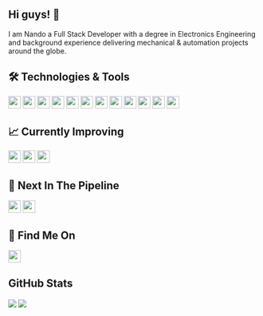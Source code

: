 ## Hi guys! 👋

I am Nando a Full Stack Developer with a degree in Electronics Engineering and background experience delivering mechanical & automation projects around the globe.

## 🛠 Technologies & Tools

<img src="https://img.shields.io/badge/JavaScript-222d2d?logo=javascript&logoColor=F7DF1E&logoWidth=15&style=plastic" height="25"/> <img src="https://img.shields.io/badge/TypeScript-222d2d?logo=TypeScript&logoColor=3178C6&logoWidth=15&style=plastic" height="25"/> <img src="https://img.shields.io/badge/React-222d2d?logo=React&logoColor=61DAFB&logoWidth=15&style=plastic" height="25"/> <img src="https://img.shields.io/badge/Redux-222d2d?logo=Redux&logoColor=764ABC&logoWidth=15&style=plastic" height="25"/> <img src="https://img.shields.io/badge/Node.js-222d2d?logo=Node.js&logoColor=339933&logoWidth=15&style=plastic" height="25"/> <img src="https://img.shields.io/badge/Express-222d2d?logo=Express&logoColor=FFFFFF&logoWidth=15&style=plastic" height="25"/> <img src="https://img.shields.io/badge/MongoDB-222d2d?logo=MongoDB&logoColor=47A248&logoWidth=15&style=plastic" height="25"/> <img src="https://img.shields.io/badge/HTML5-222d2d?logo=HTML5&logoColor=E34F26&logoWidth=15&style=plastic" height="25"/> <img src="https://img.shields.io/badge/CSS3-222d2d?logo=CSS3&logoColor=1572B6&logoWidth=15&style=plastic" height="25"/> <img src="https://img.shields.io/badge/Git-222d2d?logo=Git&logoColor=F05032&logoWidth=15&style=plastic" height="25"/> <img src="https://img.shields.io/badge/Bootstrap-222d2d?logo=Bootstrap&logoColor=7952B3&logoWidth=15&style=plastic" height="25"/> <img src="https://img.shields.io/badge/npm-222d2d?logo=npm&logoColor=CB3837&logoWidth=15&style=plastic" height="25"/>

## 📈 Currently Improving

<img src="https://img.shields.io/badge/Socket.io-222d2d?logo=Socket.io&logoColor=FFFFFF&logoWidth=15&style=plastic" height="25"/> <img src="https://img.shields.io/badge/Jest-222d2d?logo=Jest&logoColor=C21325&logoWidth=15&style=plastic" height="25"/> <img src="https://img.shields.io/badge/PostgreSQL-222d2d?logo=PostgreSQL&logoColor=4169E1&logoWidth=15&style=plastic" height="25"/>

## 📝 Next In The Pipeline

<img src="https://img.shields.io/badge/Next.js-222d2d?logo=Next.js&logoColor=FFFFFF&logoWidth=15&style=plastic" height="25"/> <img src="https://img.shields.io/badge/Vue.js-222d2d?logo=Vue.js&logoColor=4FC08D&logoWidth=15&style=plastic" height="25"/>

## 🔎 Find Me On

[<img src="https://img.shields.io/badge/LinkedIn-222d2d?logo=LinkedIn&logoColor=0A66C2&logoWidth=15&style=plastic" height="25"/>](https://www.linkedin.com/in/hernando-crespo-30bb40164)

## GitHub Stats

<img align="center" src="https://github-readme-stats.vercel.app/api/top-langs/?username=Nando-C&hide=Shell,CSS&show_icons=true&theme=tokyonight" /> <img align="center" src="https://github-readme-stats.vercel.app/api?username=Nando-C&show_icons=true&theme=tokyonight" />

<!--
**Nando-C/Nando-C** is a ✨ _special_ ✨ repository because its `README.md` (this file) appears on your GitHub profile.

Here are some ideas to get you started:

- 🔭 I’m currently working on ...
- 🌱 I’m currently learning ...
- 👯 I’m looking to collaborate on ...
- 🤔 I’m looking for help with ...
- 💬 Ask me about ...
- 📫 How to reach me: ...
- 😄 Pronouns: ...
- ⚡ Fun fact: ...
-->
